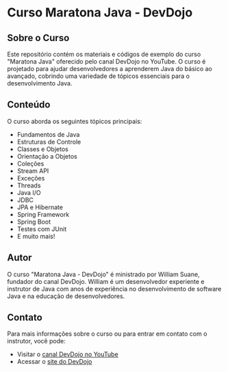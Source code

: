 # Curso Maratona Java - DevDojo

## Sobre o Curso
Este repositório contém os materiais e códigos de exemplo do curso "Maratona Java" oferecido pelo canal DevDojo no YouTube. O curso é projetado para ajudar desenvolvedores a aprenderem Java do básico ao avançado, cobrindo uma variedade de tópicos essenciais para o desenvolvimento Java.

## Conteúdo
O curso aborda os seguintes tópicos principais:

- Fundamentos de Java
- Estruturas de Controle
- Classes e Objetos
- Orientação a Objetos
- Coleções
- Stream API
- Exceções
- Threads
- Java I/O
- JDBC
- JPA e Hibernate
- Spring Framework
- Spring Boot
- Testes com JUnit
- E muito mais!

## Autor
O curso "Maratona Java - DevDojo" é ministrado por William Suane, fundador do canal DevDojo. William é um desenvolvedor experiente e instrutor de Java com anos de experiência no desenvolvimento de software Java e na educação de desenvolvedores.

## Contato
Para mais informações sobre o curso ou para entrar em contato com o instrutor, você pode:
- Visitar o [canal DevDojo no YouTube](https://www.youtube.com/channel/UCjF0OccBT05WxsJb2zNkL4g)
- Acessar o [site do DevDojo](https://www.devdojo.com.br/)




